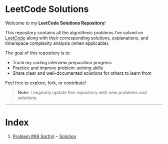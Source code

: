 # LeetCode Solutions

Welcome to my **LeetCode Solutions Repository**!

This repository contains all the algorithmic problems I’ve solved on [LeetCode](https://leetcode.com/) along with their corresponding solutions, explanations, and time/space complexity analysis (when applicable).

The goal of this repository is to:

- Track my coding interview preparation progress
- Practice and improve problem-solving skills
- Share clear and well-documented solutions for others to learn from

Feel free to explore, fork, or contribute!

> **Note:** I regularly update this repository with new problems and solutions.

---

# **Index**

1. [Problem #69 Sqrt(x)](https://leetcode.com/problems/sqrtx/) – [Solution](./problems/sqrt.go)
